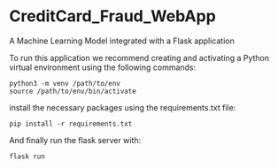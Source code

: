 # CreditCard_Fraud_WebApp
A Machine Learning Model integrated with a Flask application

To run this application we recommend creating and activating a Python virtual environment using the following commands:

```
python3 -m venv /path/to/env
source /path/to/env/bin/activate
```
install the necessary packages using the requirements.txt file:

```
pip install -r requirements.txt
```
And finally run the flask server with:
```
flask run
```
